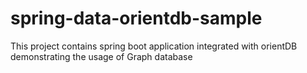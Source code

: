 # spring-data-orientdb-sample
This project contains spring boot application integrated with orientDB demonstrating the usage of Graph database

